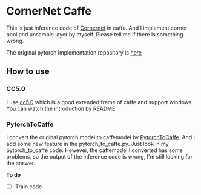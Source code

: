 # CornerNet Caffe

This is just inference code of [Cornernet](https://arxiv.org/pdf/1808.01244v1.pdf) in caffe. And I implement corner pool and unsample layer by myself. Please tell me if there is something wrong.

The original pytorch implementation repository is [here](https://github.com/princeton-vl/CornerNet)

## How to use
### CC5.0
I use [cc5.0](https://github.com/dlunion/CC5.0) which is a good extended frame of caffe and support windows. You can watch the introduction by README

### PytorchToCaffe
I convert the original pytorch model to caffemodel by [PytorchToCaffe](https://github.com/xxradon/PytorchToCaffe). And I add some new feature in the pytorch_to_caffe.py. Just look in my pytorch_to_caffe code.
However, the caffemodel I converted has some problems, so the output of the inference code is wrong, I'm still looking for the answer.

**To do**
- [ ] Train code
